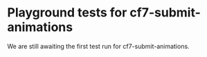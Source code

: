 # Playground tests for cf7-submit-animations
We are still awaiting the first test run for cf7-submit-animations.
